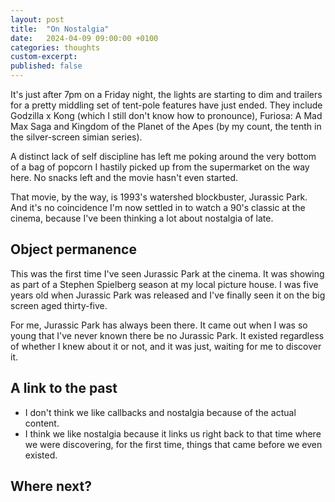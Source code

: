 ```yaml
---
layout: post
title:  "On Nostalgia"
date:   2024-04-09 09:00:00 +0100
categories: thoughts
custom-excerpt:
published: false
---
```


It's just after 7pm on a Friday night, the lights are starting to dim and trailers for a pretty middling set of tent-pole features have just ended. They include Godzilla x Kong (which I still don't know how to pronounce), Furiosa: A Mad Max Saga and Kingdom of the Planet of the Apes (by my count, the tenth in the silver-screen simian series).

A distinct lack of self discipline has left me poking around the very bottom of a bag of popcorn I hastily picked up from the supermarket on the way here. No snacks left and the movie hasn't even started.

That movie, by the way, is 1993's watershed blockbuster, Jurassic Park. And it's no coincidence I'm now settled in to watch a 90's classic at the cinema, because I've been thinking a lot about nostalgia of late. 

## Object permanence

This was the first time I've seen Jurassic Park at the cinema. It was showing as part of a Stephen Spielberg season at my local picture house. I was five years old when Jurassic Park was released and I've finally seen it on the big screen aged thirty-five.

For me, Jurassic Park has always been there. It came out when I was so young that I've never known there be no Jurassic Park. It existed regardless of whether I knew about it or not, and it was just, waiting for me to discover it.

## A link to the past

- I don't think we like callbacks and nostalgia because of the actual content.
- I think we like nostalgia because it links us right back to that time where we were discovering, for the first time, things that came before we even existed.

## Where next?
